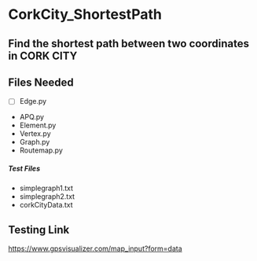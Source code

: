 # CorkCity_ShortestPath
## Find the shortest path between two coordinates in CORK CITY

## Files Needed
-  [ ] Edge.py
- APQ.py
- Element.py
- Vertex.py
- Graph.py
- Routemap.py


##### Test Files
- simplegraph1.txt
- simplegraph2.txt
- corkCityData.txt



## Testing Link
https://www.gpsvisualizer.com/map_input?form=data
